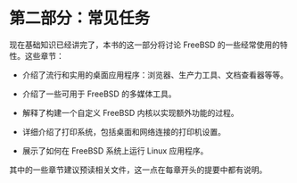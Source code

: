 # 第二部分：常见任务

现在基础知识已经讲完了，本书的这一部分将讨论 FreeBSD 的一些经常使用的特性。这些章节：

- 介绍了流行和实用的桌面应用程序：浏览器、生产力工具、文档查看器等等。

- 介绍了一些可用于 FreeBSD 的多媒体工具。

- 解释了构建一个自定义 FreeBSD 内核以实现额外功能的过程。

- 详细介绍了打印系统，包括桌面和网络连接的打印机设置。

- 展示了如何在 FreeBSD 系统上运行 Linux 应用程序。

其中的一些章节建议预读相关文件，这一点在每章开头的提要中都有说明。
